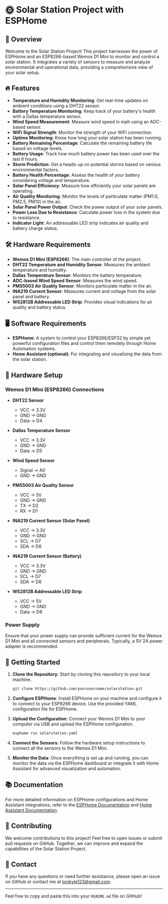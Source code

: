 # 🌞 Solar Station Project with ESPHome

## 🌟 Overview

Welcome to the Solar Station Project! This project harnesses the power of ESPHome and an ESP8266-based Wemos D1 Mini to monitor and control a solar station. It integrates a variety of sensors to measure and analyze environmental and operational data, providing a comprehensive view of your solar setup.

## 🔥 Features

- **Temperature and Humidity Monitoring**: Get real-time updates on ambient conditions using a DHT22 sensor.
- **Battery Temperature Monitoring**: Keep track of your battery's health with a Dallas temperature sensor.
- **Wind Speed Measurement**: Measure wind speed in mph using an ADC-based sensor.
- **WiFi Signal Strength**: Monitor the strength of your WiFi connection.
- **Uptime Monitoring**: Know how long your solar station has been running.
- **Battery Remaining Percentage**: Calculate the remaining battery life based on voltage levels.
- **Battery Usage**: Track how much battery power has been used over the last 6 hours.
- **Storm Prediction**: Get a heads-up on potential storms based on various environmental factors.
- **Battery Health Percentage**: Assess the health of your battery considering voltage and temperature.
- **Solar Panel Efficiency**: Measure how efficiently your solar panels are operating.
- **Air Quality Monitoring**: Monitor the levels of particulate matter (PM1.0, PM2.5, PM10) in the air.
- **Solar Panel Power Output**: Check the power output of your solar panels.
- **Power Loss Due to Resistance**: Calculate power loss in the system due to resistance.
- **Indicator Light**: An addressable LED strip indicates air quality and battery charge status.

## 🛠️ Hardware Requirements

- **Wemos D1 Mini (ESP8266)**: The main controller of the project.
- **DHT22 Temperature and Humidity Sensor**: Measures the ambient temperature and humidity.
- **Dallas Temperature Sensor**: Monitors the battery temperature.
- **ADC-based Wind Speed Sensor**: Measures the wind speed.
- **PMS5003 Air Quality Sensor**: Monitors particulate matter in the air.
- **INA219 Current Sensor**: Measures current and voltage from the solar panel and battery.
- **WS2812B Addressable LED Strip**: Provides visual indications for air quality and battery status.

## 🖥️ Software Requirements

- **ESPHome**: A system to control your ESP8266/ESP32 by simple yet powerful configuration files and control them remotely through Home Automation systems.
- **Home Assistant (optional)**: For integrating and visualizing the data from the solar station.

## 🔌 Hardware Setup

### Wemos D1 Mini (ESP8266) Connections

- **DHT22 Sensor**
  - VCC -> 3.3V
  - GND -> GND
  - Data -> D4

- **Dallas Temperature Sensor**
  - VCC -> 3.3V
  - GND -> GND
  - Data -> D5

- **Wind Speed Sensor**
  - Signal -> A0
  - GND -> GND

- **PMS5003 Air Quality Sensor**
  - VCC -> 5V
  - GND -> GND
  - TX -> D2
  - RX -> D1

- **INA219 Current Sensor (Solar Panel)**
  - VCC -> 3.3V
  - GND -> GND
  - SCL -> D7
  - SDA -> D6

- **INA219 Current Sensor (Battery)**
  - VCC -> 3.3V
  - GND -> GND
  - SCL -> D7
  - SDA -> D6

- **WS2812B Addressable LED Strip**
  - VCC -> 5V
  - GND -> GND
  - Data -> D8

### Power Supply

Ensure that your power supply can provide sufficient current for the Wemos D1 Mini and all connected sensors and peripherals. Typically, a 5V 2A power adapter is recommended.

## 🚀 Getting Started

1. **Clone the Repository**: Start by cloning this repository to your local machine.
   ```bash
   git clone https://github.com/yourusername/solarstation.git
   ```

2. **Configure ESPHome**: Install ESPHome on your machine and configure it to connect to your ESP8266 device. Use the provided YAML configuration file for ESPHome.

3. **Upload the Configuration**: Connect your Wemos D1 Mini to your computer via USB and upload the ESPHome configuration.
   ```bash
   esphome run solarstation.yaml
   ```

4. **Connect the Sensors**: Follow the hardware setup instructions to connect all the sensors to the Wemos D1 Mini.

5. **Monitor the Data**: Once everything is set up and running, you can monitor the data via the ESPHome dashboard or integrate it with Home Assistant for advanced visualization and automation.

## 📚 Documentation

For more detailed information on ESPHome configurations and Home Assistant integrations, refer to the [ESPHome Documentation](https://esphome.io/) and [Home Assistant Documentation](https://www.home-assistant.io/).

## 🤝 Contributing

We welcome contributions to this project! Feel free to open issues or submit pull requests on GitHub. Together, we can improve and expand the capabilities of the Solar Station Project.

## 📧 Contact

If you have any questions or need further assistance, please open an issue on GitHub or contact me at prokyle123@gmail.com.

---

Feel free to copy and paste this into your `README.md` file on GitHub!
